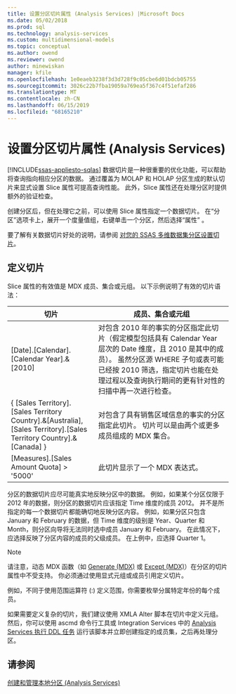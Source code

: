 ```yaml
---
title: 设置分区切片属性 (Analysis Services) |Microsoft Docs
ms.date: 05/02/2018
ms.prod: sql
ms.technology: analysis-services
ms.custom: multidimensional-models
ms.topic: conceptual
ms.author: owend
ms.reviewer: owend
author: minewiskan
manager: kfile
ms.openlocfilehash: 1e0eaeb3238f3d3d728f9c05cbe6d01bdcb05755
ms.sourcegitcommit: 3026c22b7fba19059a769ea5f367c4f51efaf286
ms.translationtype: MT
ms.contentlocale: zh-CN
ms.lasthandoff: 06/15/2019
ms.locfileid: "68165210"
---
```

# <a name="set-the-partition-slice-property-analysis-services"></a>设置分区切片属性 (Analysis Services)
[!INCLUDE[ssas-appliesto-sqlas](../../includes/ssas-appliesto-sqlas.md)]
  数据切片是一种很重要的优化功能，可以帮助将查询指向相应分区的数据。 通过覆盖为 MOLAP 和 HOLAP 分区生成的默认切片来显式设置 Slice 属性可提高查询性能。 此外，Slice 属性还在处理分区时提供额外的验证检查。  
  
 创建分区后，但在处理它之前，可以使用 Slice 属性指定一个数据切片。 在“分区”选项卡上，展开一个度量值组，右键单击一个分区，然后选择“属性”  。  
  
 要了解有关数据切片好处的说明，请参阅 [对您的 SSAS 多维数据集分区设置切片](http://go.microsoft.com/fwlink/?LinkId=317783)。  
  
## <a name="defining-a-slice"></a>定义切片  
 Slice 属性的有效值是 MDX 成员、集合或元组。 以下示例说明了有效的切片语法：  
  
|切片|成员、集合或元组|  
|-----------|--------------------------|  
|[Date].[Calendar].[Calendar Year].&[2010]|对包含 2010 年的事实的分区指定此切片（假定模型包括具有 Calendar Year 层次的 Date 维度，且 2010 是其中的成员）。 虽然分区源 WHERE 子句或表可能已经按 2010 筛选，指定切片也能在处理过程以及查询执行期间的更有针对性的扫描中再一次进行检查。|  
|{ [Sales Territory].[Sales Territory Country].&[Australia], [Sales Territory].[Sales Territory Country].&[Canada] }|对包含了具有销售区域信息的事实的分区指定此切片。 切片可以是由两个或更多成员组成的 MDX 集合。|  
|[Measures].[Sales Amount Quota] > '5000'|此切片显示了一个 MDX 表达式。|  
  
 分区的数据切片应尽可能真实地反映分区中的数据。 例如，如果某个分区仅限于 2012 年的数据，则分区的数据切片应该指定 Time 维度的成员 2012。 并不是所指定的每一个数据切片都能确切地反映分区内容。 例如，如果分区只包含 January 和 February 的数据，但 Time 维度的级别是 Year、Quarter 和 Month，则分区向导将无法同时选中成员 January 和 February。 在此情况下，应选择反映了分区内容的成员的父级成员。 在上例中，应选择 Quarter 1。  
  
> [!NOTE]  
>  请注意，动态 MDX 函数（如 [Generate (MDX)](../../mdx/generate-mdx.md) 或 [Except (MDX)](../../mdx/except-mdx-function.md)）在分区的切片属性中不受支持。 你必须通过使用显式元组或成员引用定义切片。  
>   
>  例如，不同于使用范围运算符 (:) 定义范围，你需要枚举分属特定年份的每个成员。  
>   
>  如果需要定义复杂的切片，我们建议使用 XMLA Alter 脚本在切片中定义元组。 然后，你可以使用 ascmd 命令行工具或 Integration Services 中的 [Analysis Services 执行 DDL 任务](../../integration-services/control-flow/analysis-services-execute-ddl-task.md) 运行该脚本并立即创建指定的成员集，之后再处理分区。  
  
## <a name="see-also"></a>请参阅  
 [创建和管理本地分区 (Analysis Services)](../../analysis-services/multidimensional-models/create-and-manage-a-local-partition-analysis-services.md)  
  
  
